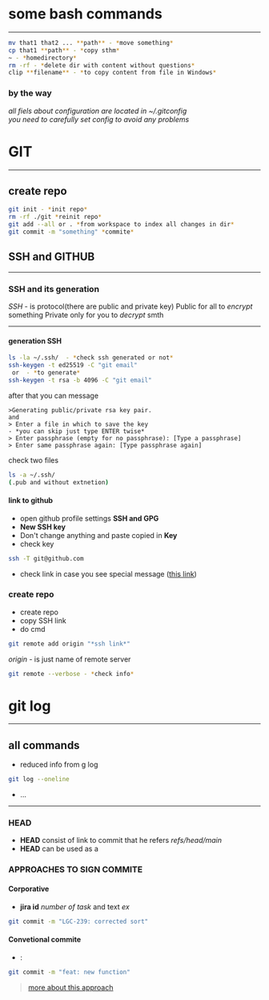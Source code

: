 # some bash commands

---

```bash
mv that1 that2 ... **path** - *move something*
cp that1 **path** - *copy sthm*
~ - *homedirectory*
rm -rf - *delete dir with content without questions*
clip **filename** - *to copy content from file in Windows*
```

### by the way
*all fiels about configuration are located in ~/.gitconfig<br>you need to carefully set config to avoid any problems*

# GIT

---

## create repo

```bash
git init - *init repo*
rm -rf ./git *reinit repo*
git add --all or . *from workspace to index all changes in dir* 
git commit -m "something" *commite*
```
## SSH and GITHUB

---

### SSH and its generation

*SSH* - is protocol(there are public and private key)
Public for all to *encrypt* something
Private only for you to *decrypt* smth

---

#### generation SSH

```bash
ls -la ~/.ssh/  - *check ssh generated or not*
ssh-keygen -t ed25519 -C "git email"
 or  - *to generate*
ssh-keygen -t rsa -b 4096 -C "git email"
```
after that you can message
```
>Generating public/private rsa key pair.
and
> Enter a file in which to save the key
- *you can skip just type ENTER twise*
> Enter passphrase (empty for no passphrase): [Type a passphrase]
> Enter same passphrase again: [Type passphrase again]
```

check two files

```bash
ls -a ~/.ssh/
(.pub and without extnetion)
```
#### link to github

* open github profile settings **SSH and GPG**
* **New SSH key**
* Don't change anything and paste copied in **Key**
* check key
```bash
ssh -T git@github.com
```

* check link in case you see special message ([this link](https://docs.github.com/en/authentication/keeping-your-account-and-data-secure/githubs-ssh-key-fingerprints))

### create repo

* create repo
* copy SSH link
* do cmd
```bash
git remote add origin "*ssh link*"
```
*origin* - is just name of remote server    
```bash
git remote --verbose - *check info*
```

# git log

---

## all commands

* reduced info from g log
```bash
git log --oneline
```
* ...

---

### HEAD

* **HEAD** consist of link to commit that he refers *refs/head/main*
* **HEAD** can be used as a 

### APPROACHES TO SIGN COMMITE

#### Corporative

* **jira id** *number of task* and text *ex*
```bash
git commit -m "LGC-239: corrected sort"
```

#### Convetional commite

* <type>: <message>
```bash
git commit -m "feat: new function"
```
> [more about this approach](https://www.conventionalcommits.org/ru/v1.0.0-beta.4/#спецификация)

